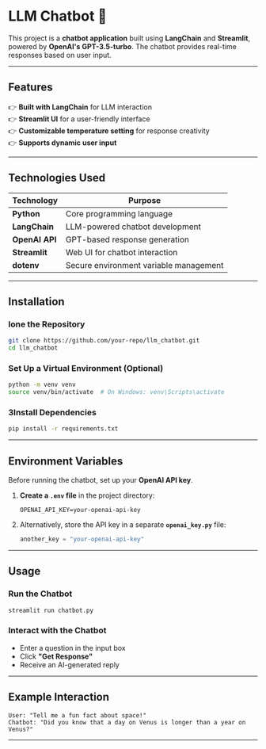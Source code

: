 # LLM Chatbot 🤖  

This project is a **chatbot application** built using **LangChain** and **Streamlit**, powered by **OpenAI's GPT-3.5-turbo**. The chatbot provides real-time responses based on user input.  

---

## Features  

👉 **Built with LangChain** for LLM interaction  
👉 **Streamlit UI** for a user-friendly interface  
👉 **Customizable temperature setting** for response creativity  
👉 **Supports dynamic user input**  

---

## Technologies Used  

| Technology  | Purpose  |
|-------------|--------------------------------|
| **Python**  | Core programming language  |
| **LangChain**  | LLM-powered chatbot development  |
| **OpenAI API**  | GPT-based response generation  |
| **Streamlit**  | Web UI for chatbot interaction  |
| **dotenv**  | Secure environment variable management  |

---

## Installation  

### lone the Repository  
```bash
git clone https://github.com/your-repo/llm_chatbot.git
cd llm_chatbot
```

### Set Up a Virtual Environment (Optional)  
```bash
python -m venv venv
source venv/bin/activate  # On Windows: venv\Scripts\activate
```

### 3Install Dependencies  
```bash
pip install -r requirements.txt
```

---

## Environment Variables  

Before running the chatbot, set up your **OpenAI API key**.  

1. **Create a `.env` file** in the project directory:  
   ```
   OPENAI_API_KEY=your-openai-api-key
   ```

2. Alternatively, store the API key in a separate **`openai_key.py`** file:  
   ```python
   another_key = "your-openai-api-key"
   ```

---

## Usage  

### Run the Chatbot  
```bash
streamlit run chatbot.py
```

### Interact with the Chatbot  
- Enter a question in the input box  
- Click **"Get Response"**  
- Receive an AI-generated reply  

---

## Example Interaction  

```text
User: "Tell me a fun fact about space!"
Chatbot: "Did you know that a day on Venus is longer than a year on Venus?"
```

---
